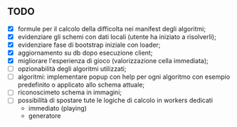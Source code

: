 ## TODO

- [x] formule per il calcolo della difficolta nei manifest degli algoritmi;
- [x] evidenziare gli schemi con dati locali (utente ha iniziato a risolverli);
- [x] evidenziare fase di bootstrap iniziale con loader;
- [x] aggiornamento su db dopo esecuzione client; 
- [x] migliorare l'esperienza di gioco (valorizzazione cella immediata);
- [ ] opzionabilità degli algoritmi utilizzati;
- [ ] algoritmi: implementare popup con help per ogni algoritmo con esempio 
  predefinito o applicato allo schema attuale;
- [ ] riconoscimeto schema in immagini;
- [ ] possibilità di spostare tute le logiche di calcolo in workers dedicati 
  - immediato (playing)
  - generatore
